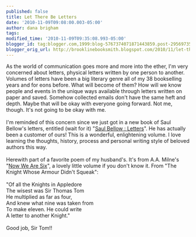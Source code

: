```yaml
---
published: false
title: Let There Be Letters
date: '2010-11-09T09:08:00.003-05:00'
author: dana brigham
tags: 
modified_time: '2010-11-09T09:35:08.993-05:00'
blogger_id: tag:blogger.com,1999:blog-5767374071871443859.post-2956973564482451450
blogger_orig_url: http://brooklinebooksmith.blogspot.com/2010/11/let-there-be-letters.html
---
```


As the world of communication goes more and more into the ether, I'm very concerned about letters, physical letters written by one person to another.  Volumes of letters have been a big literary genre all of my 38 bookselling years and  for eons before.  What will become of them?  How will we know people and events in the unique ways available through letters written on paper and saved.  Somehow collected emails don't have the same heft and depth.  Maybe that will be okay with everyone going forward.   Not me, though.  It's not going to be okay with me.  <br /><br />I'm reminded of this concern since we just got in a new book of Saul Bellow's letters,  entitled (wait for it) "<a href="http://http//www.brooklinebooksmith-shop.com/book/9780670022212">Saul Bellow : Letters</a>". He has actually been a customer of ours!  This is a wonderful, enlightening volume.  I love learning the thoughts,  history, process and personal writing style of beloved authors this way.<br /><br />Herewith part of a favorite poem of my husband's.  It's from A.A. Milne's "<a href="http://http//www.brooklinebooksmith-shop.com/book/9780670022212">Now We Are Six</a>", a lovely little volume if you don't know it.   From "The Knight Whose Armour Didn't Squeak":<br /><br />"Of all the Knights in Appledore<br />The wisest was Sir Thomas Tom<br />He multiplied as far as four,<br />And knew what nine was taken from<br />To make eleven.  He could write<br />A letter to another Knight."<br /><br />Good job, Sir Tom!!